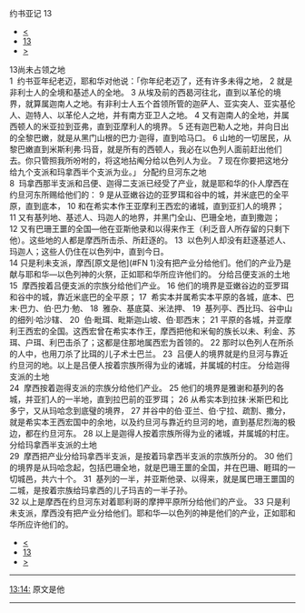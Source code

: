 ﻿





 约书亚记 13




* [<](bible/JOS12.md)
* [13](bible/JOS.md)
* [>](bible/JOS14.md)



 
13尚未占领之地  
1  约书亚年纪老迈，耶和华对他说：「你年纪老迈了，还有许多未得之地， 
2 就是非利士人的全境和基述人的全地。 
3 从埃及前的西曷河往北，直到以革伦的境界，就算属迦南人之地。有非利士人五个首领所管的迦萨人、亚实突人、亚实基伦人、迦特人、以革伦人之地，并有南方亚卫人之地。 
4 又有迦南人的全地，并属西顿人的米亚拉到亚弗，直到亚摩利人的境界。 
5 还有迦巴勒人之地，并向日出的全黎巴嫩，就是从黑门山根的巴力·迦得，直到哈马口。 
6 山地的一切居民，从黎巴嫩直到米斯利弗·玛音，就是所有的西顿人，我必在以色列人面前赶出他们去。你只管照我所吩咐的，将这地拈阄分给以色列人为业。 
7 现在你要把这地分给九个支派和玛拿西半个支派为业。」 分配约旦河东之地  
8  玛拿西那半支派和吕便、迦得二支派已经受了产业，就是耶和华的仆人摩西在约旦河东所赐给他们的： 
9 是从亚嫩谷边的亚罗珥和谷中的城，并米底巴的全平原，直到底本， 
10 和在希实本作王亚摩利王西宏的诸城，直到亚扪人的境界； 
11 又有基列地、基述人、玛迦人的地界，并黑门全山、巴珊全地，直到撒迦； 
12 又有巴珊王噩的全国—他在亚斯他录和以得来作王（利乏音人所存留的只剩下他）。这些地的人都是摩西所击杀、所赶逐的。 
13  以色列人却没有赶逐基述人、玛迦人；这些人仍住在以色列中，直到今日。  
14 只是利未支派，摩西[原文是他](#FN
1)没有把产业分给他们。他们的产业乃是献与耶和华—以色列神的火祭，正如耶和华所应许他们的。 分给吕便支派的土地  
15  摩西按着吕便支派的宗族分给他们产业。 
16 他们的境界是亚嫩谷边的亚罗珥和谷中的城，靠近米底巴的全平原； 
17  希实本并属希实本平原的各城，底本、巴末·巴力、伯·巴力·勉、 
18  雅杂、基底莫、米法押、 
19  基列亭、西比玛、谷中山的细列·哈沙辖、 
20  伯·毗珥、毗斯迦山坡、伯·耶西末； 
21 平原的各城，并亚摩利王西宏的全国。这西宏曾在希实本作王，摩西把他和米甸的族长以未、利金、苏珥、户珥、利巴击杀了；这都是住那地属西宏为首领的。 
22 那时以色列人在所杀的人中，也用刀杀了比珥的儿子术士巴兰。 
23  吕便人的境界就是约旦河与靠近约旦河的地。以上是吕便人按着宗族所得为业的诸城，并属城的村庄。 分给迦得支派的土地  
24  摩西按着迦得支派的宗族分给他们产业。 
25 他们的境界是雅谢和基列的各城，并亚扪人的一半地，直到拉巴前的亚罗珥； 
26 从希实本到拉抹·米斯巴和比多宁，又从玛哈念到底璧的境界， 
27 并谷中的伯·亚兰、伯·宁拉、疏割、撒分，就是希实本王西宏国中的余地，以及约旦河与靠近约旦河的地，直到基尼烈海的极边，都在约旦河东。 
28 以上是迦得人按着宗族所得为业的诸城，并属城的村庄。 分给玛拿西半支派的土地  
29  摩西把产业分给玛拿西半支派，是按着玛拿西半支派的宗族所分的。 
30 他们的境界是从玛哈念起，包括巴珊全地，就是巴珊王噩的全国，并在巴珊、睚珥的一切城邑，共六十个。 
31  基列的一半，并亚斯他录、以得来，就是属巴珊王噩国的二城，是按着宗族给玛拿西的儿子玛吉的一半子孙。  
32 以上是摩西在约旦河东对着耶利哥的摩押平原所分给他们的产业。 
33 只是利未支派，摩西没有把产业分给他们。耶和华—以色列的神是他们的产业，正如耶和华所应许他们的。 
* [<](bible/JOS12.md)
* [13](bible/JOS.md)
* [>](bible/JOS14.md)





---


[13:14:](#V14)
原文是他




---









